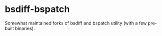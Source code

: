 # bsdiff-bspatch
Somewhat maintained forks of bsdiff and bspatch utility (with a few pre-built binaries).
